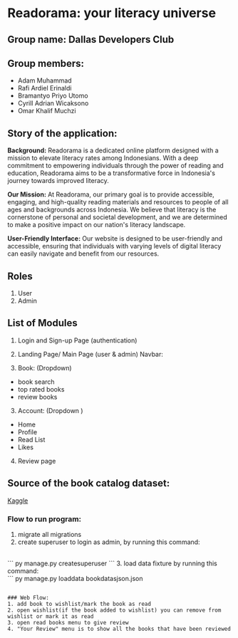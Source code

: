 # Readorama: your literacy universe
## Group name: Dallas Developers Club
## Group members:
- Adam Muhammad
- Rafi Ardiel Erinaldi
- Bramantyo Priyo Utomo
- Cyrill Adrian Wicaksono
- Omar Khalif Muchzi

## Story of the application:
**Background:**
Readorama is a dedicated online platform designed with a mission to elevate literacy rates among Indonesians. With a deep commitment to empowering individuals through the power of reading and education, Readorama aims to be a transformative force in Indonesia's journey towards improved literacy.

**Our Mission:**
At Readorama, our primary goal is to provide accessible, engaging, and high-quality reading materials and resources to people of all ages and backgrounds across Indonesia. We believe that literacy is the cornerstone of personal and societal development, and we are determined to make a positive impact on our nation's literacy landscape.

**User-Friendly Interface:**
Our website is designed to be user-friendly and accessible, ensuring that individuals with varying levels of digital literacy can easily navigate and benefit from our resources.


## Roles
1. User 
2. Admin

## List of Modules 
1. Login and Sign-up Page (authentication)


1. Landing Page/ Main Page (user & admin)
Navbar: 
2. Book: (Dropdown)
- book search
- top rated books
- review books 

3. Account: (Dropdown )
- Home 
- Profile 
- Read List
- Likes

4. Review page


## Source of the book catalog dataset:
[Kaggle](https://www.kaggle.com/datasets/sootersaalu/amazon-top-50-bestselling-books-2009-2019)


### Flow to run program:
1. migrate all migrations
2. create superuser to login as admin, by running this command:
<br>
```
py manage.py createsuperuser
```
3. load data fixture by running this command:
<br>
```
py manage.py loaddata bookdatasjson.json

```

### Web Flow:
1. add book to wishlist/mark the book as read
2. open wishlist(if the book added to wishlist) you can remove from wishlist or mark it as read
3. open read books menu to give review
4. "Your Review" menu is to show all the books that have been reviewed